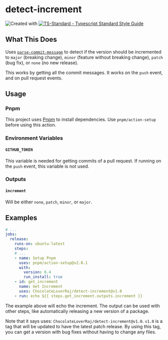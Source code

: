 # detect-increment

![Created with ](https://img.shields.io/badge/Created%20with-@programmerraj/create-3cb371?style=flat)
[![TS-Standard - Typescript Standard Style Guide](https://badgen.net/badge/code%20style/ts-standard/blue?icon=typescript)](https://github.com/standard/ts-standard)

## What This Does
Uses [`parse-commit-message`](https://www.npmjs.com/package/parse-commit-message#plugins) to detect if the version should be incremented to `major` (breaking change), `minor` (feature without breaking change), `patch` (bug fix), or `none` (no new release).

This works by getting all the commit messages. It works on the `push` event, and on pull request events.

## Usage

### Pnpm
This project uses [Pnpm](https://pnpm.io/) to install dependencies. Use `pnpm/action-setup` before using this action.

### Environment Variables

#### `GITHUB_TOKEN`
This variable is needed for getting commits of a pull request. If running on the `push` event, this variable is not used.

### Outputs

#### `increment`
Will be either `none`, `patch`, `minor`, or `major`.

## Examples
```yaml
# ...
jobs:
  release:
    runs-on: ubuntu-latest
    steps:
    # ...
    - name: Setup Pnpm
      uses: pnpm/action-setup@v2.0.1
      with:
        version: 6.4
        run_install: true
    - id: get_increment
      name: Get Increment
      uses: ChocolateLoverRaj/detect-increment@v1.0
    - run: echo ${{ steps.get_increment.outputs.increment }}
```
The example above will echo the increment. The output can be used with other steps, like automatically releasing a new version of a package.

Note that it says uses: `ChocolateLoverRaj/detect-increment@v1.0`. `v1.0` is a tag that will be updated to have the latest patch release. By using this tag, you can get a version with bug fixes without having to change any files. 